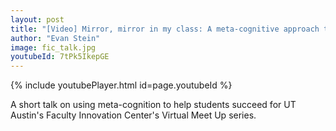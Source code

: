 ```yaml
---
layout: post
title: "[Video] Mirror, mirror in my class: A meta-cognitive approach to achieving learning goals"
author: "Evan Stein"
image: fic_talk.jpg
youtubeId: 7tPk5IkepGE
---
```


{% include youtubePlayer.html id=page.youtubeId %}

A short talk on using meta-cognition to help students succeed for UT Austin's Faculty Innovation Center's Virtual Meet Up series. 

